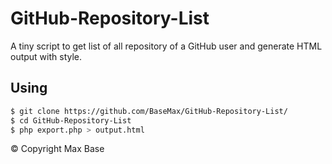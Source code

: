 # GitHub-Repository-List

A tiny script to get list of all repository of a GitHub user and generate HTML output with style.

## Using

```bash
$ git clone https://github.com/BaseMax/GitHub-Repository-List/
$ cd GitHub-Repository-List
$ php export.php > output.html
```

© Copyright Max Base
